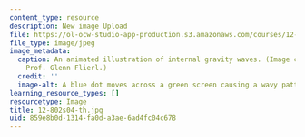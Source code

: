 ```yaml
---
content_type: resource
description: New image Upload
file: https://ol-ocw-studio-app-production.s3.amazonaws.com/courses/12-802-wave-motions-in-the-ocean-and-atmosphere-spring-2004/859e8b0d1314fa0da3ae6ad4fc04c678_12-802s04-th.jpg
file_type: image/jpeg
image_metadata:
  caption: An animated illustration of internal gravity waves. (Image courtesy of
    Prof. Glenn Flierl.)
  credit: ''
  image-alt: A blue dot moves across a green screen causing a wavy pattern.
learning_resource_types: []
resourcetype: Image
title: 12-802s04-th.jpg
uid: 859e8b0d-1314-fa0d-a3ae-6ad4fc04c678
---
```


